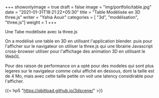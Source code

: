 +++
showonlyimage = true
draft = false
image = "img/portfolio/table.jpg"
date = "2021-01-31T18:21:22+05:30"
title = "Table Modélisée en 3D three.js"
writer = "Yahia Aouir"
categories = [ "3d", "modélisation", "three.js"]
weight = 1
+++



Une Tabe modélisée avec la three.js

On a modélisé une table en 3D en utilisant l'application blender.
puis pour l'afficher sur le navigateur on utiliser la three.js qui une librairie Javascript cross-browser utiliser pour l'affichage des animation 3D en utilisant le WebGL



<!--more-->
Pour des raison de performance on a opté pour des modeles qui sont plus legeres sur le navigateur comme celui affiché en dessous, dont la taille est de 4 Mo, mais avec cette taille petite on voit une latency considirable pour l'afficher.

{{< hp5 "https://qbitload.github.io/3dscene/" >}}






